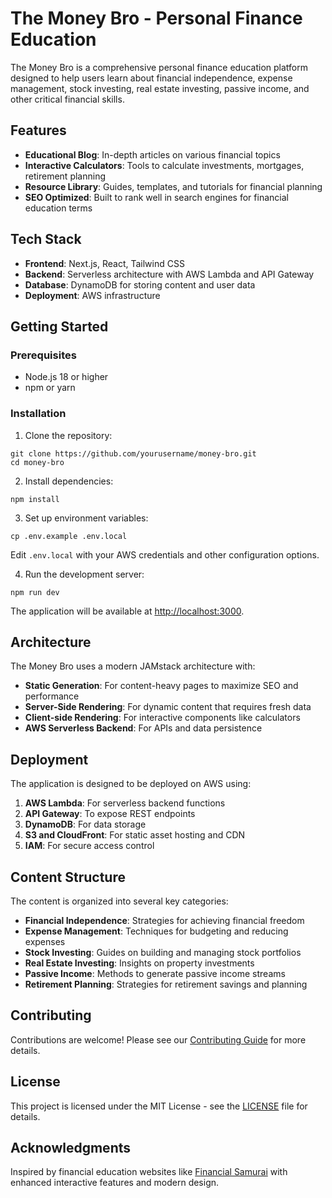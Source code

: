 # The Money Bro - Personal Finance Education

The Money Bro is a comprehensive personal finance education platform designed to help users learn about financial independence, expense management, stock investing, real estate investing, passive income, and other critical financial skills.

## Features

- **Educational Blog**: In-depth articles on various financial topics
- **Interactive Calculators**: Tools to calculate investments, mortgages, retirement planning
- **Resource Library**: Guides, templates, and tutorials for financial planning
- **SEO Optimized**: Built to rank well in search engines for financial education terms

## Tech Stack

- **Frontend**: Next.js, React, Tailwind CSS
- **Backend**: Serverless architecture with AWS Lambda and API Gateway
- **Database**: DynamoDB for storing content and user data
- **Deployment**: AWS infrastructure

## Getting Started

### Prerequisites

- Node.js 18 or higher
- npm or yarn

### Installation

1. Clone the repository:
```
git clone https://github.com/yourusername/money-bro.git
cd money-bro
```

2. Install dependencies:
```
npm install
```

3. Set up environment variables:
```
cp .env.example .env.local
```
Edit `.env.local` with your AWS credentials and other configuration options.

4. Run the development server:
```
npm run dev
```

The application will be available at [http://localhost:3000](http://localhost:3000).

## Architecture

The Money Bro uses a modern JAMstack architecture with:

- **Static Generation**: For content-heavy pages to maximize SEO and performance
- **Server-Side Rendering**: For dynamic content that requires fresh data
- **Client-side Rendering**: For interactive components like calculators
- **AWS Serverless Backend**: For APIs and data persistence

## Deployment

The application is designed to be deployed on AWS using:

1. **AWS Lambda**: For serverless backend functions
2. **API Gateway**: To expose REST endpoints
3. **DynamoDB**: For data storage
4. **S3 and CloudFront**: For static asset hosting and CDN
5. **IAM**: For secure access control

## Content Structure

The content is organized into several key categories:

- **Financial Independence**: Strategies for achieving financial freedom
- **Expense Management**: Techniques for budgeting and reducing expenses
- **Stock Investing**: Guides on building and managing stock portfolios
- **Real Estate Investing**: Insights on property investments
- **Passive Income**: Methods to generate passive income streams
- **Retirement Planning**: Strategies for retirement savings and planning

## Contributing

Contributions are welcome! Please see our [Contributing Guide](CONTRIBUTING.md) for more details.

## License

This project is licensed under the MIT License - see the [LICENSE](LICENSE) file for details.

## Acknowledgments

Inspired by financial education websites like [Financial Samurai](https://www.financialsamurai.com) with enhanced interactive features and modern design.

